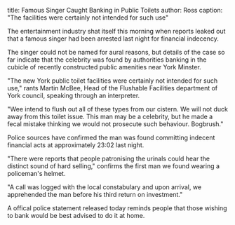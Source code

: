 title: Famous Singer Caught Banking in Public Toilets
author: Ross
caption: "The facilities were certainly not intended for such use"

<p>
The entertainment industry shat itself this morning when reports leaked out that a famous singer had been arrested last night for financial indecency.
</p>
<!--BREAK-->
<p>
The singer could not be named for aural reasons,
but details of the case so far indicate that
the celebrity was found by authorities
banking in the cubicle of recently constructed public amenities
near York Minster.
</p>
<p>
"The new York public toilet facilities were
certainly not intended for such use," rants
Martin McBee, Head of the Flushable Facilities
department of York council, speaking through an
interpreter. 
</p>
<p>
"Wee intend to flush out all of these types
from our cistern. We will not duck away from this
toilet issue. This man may be a celebrity, but
he made a fecal mistake thinking we would
not prosecute such behaviour. Bogbrush."
</p>
<p>
Police sources have confirmed the man was found
committing indecent financial acts at approximately
23:02 last night.
</p>
<p>
"There were reports that people patronising
the urinals could hear the distinct sound
of hard selling," confirms the first man we
found wearing a policeman's helmet.
</p>
<p>
"A call was logged with the local constabulary
and upon arrival, we apprehended the man
before his third return on investment."
</p>
<p>
A offical police statement released today
reminds people that those wishing to bank
would be best advised to do it at home.
</p>
